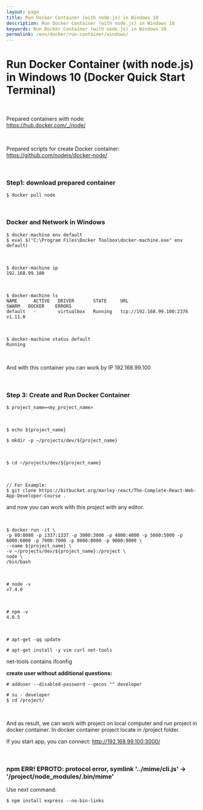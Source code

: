 ```yaml
---
layout: page
title: Run Docker Container (with node.js) in Windows 10
description: Run Docker Container (with node.js) in Windows 10
keywords: Run Docker Container (with node.js) in Windows 10
permalink: /env/docker/run-container/windows/
---
```


# Run Docker Container (with node.js) in Windows 10 (Docker Quick Start Terminal)

<br/>

Prepared containers with node:  
https://hub.docker.com/_/node/

<br/>

Prepared scripts for create Docker container:  
https://github.com/nodejs/docker-node/

<!-- $ curl -L -o Dockerfile https://github.com/nodejs/docker-node/blob/master/7.4/Dockerfile?raw=true -->

<br/>

### Step1: download prepared container

    $ docker pull node

<br/>

### Docker and Network in Windows

    $ docker-machine env default
    $ eval $("C:\Program Files\Docker Toolbox\docker-machine.exe" env default)

<br/>

    $ docker-machine ip
    192.168.99.100

<br/>

    $ docker-machine ls
    NAME      ACTIVE   DRIVER       STATE     URL                         SWARM   DOCKER    ERRORS
    default   -        virtualbox   Running   tcp://192.168.99.100:2376           v1.11.0

<br/>

    $ docker-machine status default
    Running

<br/>

And with this container you can work by IP 192.168.99.100

<br/>

### Step 3: Create and Run Docker Container

    $ project_name=<my_project_name>

<br/>

    $ echo ${project_name}

    $ mkdir -p ~/projects/dev/${project_name}

<br/>

    $ cd ~/projects/dev/${project_name}

<br/>

    // For Example:
    $ git clone https://bitbucket.org/marley-react/The-Complete-React-Web-App-Developer-Course .

and now you can work with this project with any editor.

<br/>

```
$ docker run -it \
-p 80:8080 -p 1337:1337 -p 3000:3000 -p 4000:4000 -p 5000:5000 -p 6000:6000 -p 7000:7000 -p 8000:8000 -p 9000:9000 \
--name ${project_name} \
-v ~/projects/dev/${project_name}:/project \
node \
/bin/bash
```

<br/>

    # node -v
    v7.4.0

<br/>

    # npm -v
    4.0.5

<br/>

    # apt-get -qq update

    # apt-get install -y vim curl net-tools

net-tools contains ifconfig

**create user without additional questions:**

    # adduser --disabled-password --gecos "" developer

    # su - developer
    $ cd /project/

<br/>

And as result, we can work with project on local computer and run project in docker container.
In docker container project locate in /project folder.

If you start app, you can connect:
http://192.168.99.100:3000/

<br/>

### npm ERR! EPROTO: protocol error, symlink '../mime/cli.js' -> '/project/node_modules/.bin/mime'

Use next command:

    $ npm install express --no-bin-links
